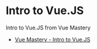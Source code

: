 # Intro to Vue.JS
Intro to Vue.JS from Vue Mastery
- [Vue Mastery - Intro to Vue.JS](https://www.vuemastery.com/courses/intro-to-vue-js)
